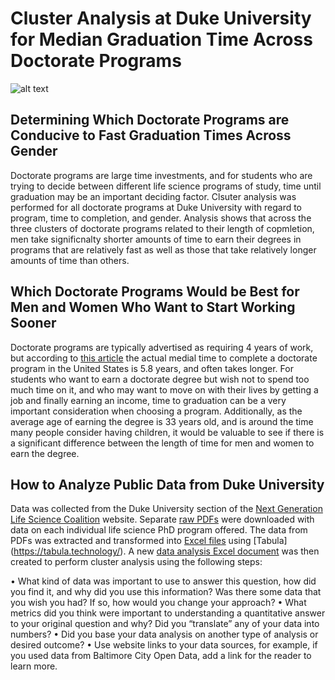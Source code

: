 # Cluster Analysis at Duke University for Median Graduation Time Across Doctorate Programs

![alt text](https://gradschool.duke.edu/sites/all/themes/grad/logo.png)

## Determining Which Doctorate Programs are Conducive to Fast Graduation Times Across Gender

Doctorate programs are large time investments, and for students who are trying to decide between different life science programs of study, time until graduation may be an important deciding factor. Clsuter analysis was performed for all doctorate programs at Duke University with regard to program, time to completion, and gender. Analysis shows that across the three clusters of doctorate programs related to their length of copmletion, men take significnalty shorter amounts of time to earn their degrees in programs that are relatively fast as well as those that take relatively longer amounts of time than others. 

## Which Doctorate Programs Would be Best for Men and Women Who Want to Start Working Sooner

Doctorate programs are typically advertised as requiring 4 years of work, but according to [this article](https://www.usnews.com/education/best-graduate-schools/articles/2019-08-12/how-long-does-it-take-to-get-a-phd-degree-and-should-you-get-one) the actual medial time to complete a doctorate program in the United States is 5.8 years, and often takes longer. For students who want to earn a doctorate degree but wish not to spend too much time on it, and who may want to move on with their lives by getting a job and finally earning an income, time to graduation can be a very important consideration when choosing a program. Additionally, as the average age of earning the degree is 33 years old, and is around the time many people consider having children, it would be valuable to see if there is a significant difference between the length of time for men and women to earn the degree.

## How to Analyze Public Data from Duke University 

Data was collected from the Duke University section of the [Next Generation Life Science Coalition](https://nglscoalition.org/coalition-data/) website. Separate [raw PDFs](https://github.com/karinafrank/karinafrank-cluster_analysis_for_median_graduation_time_across_doctorate_programs_at_duke_university/tree/master/Raw%20Data%20Files) were downloaded with data on each individual life science PhD program offered. The data from PDFs was extracted and transformed into [Excel files](https://github.com/karinafrank/karinafrank-cluster_analysis_for_median_graduation_time_across_doctorate_programs_at_duke_university/tree/master/Raw%20Data%20Files) using [Tabula] (https://tabula.technology/). A new [data analysis Excel document]() was then created to perform cluster analysis using the following steps:


•	What kind of data was important to use to answer this question, how did you find it, and why did you use this information? Was there some data that you wish you had? If so, how would you change your approach?
•	What metrics did you think were important to understanding a quantitative answer to your original question and why? Did you “translate” any of your data into numbers?
•	Did you base your data analysis on another type of analysis or desired outcome?
•	Use website links to your data sources, for example, if you used data from Baltimore City Open Data, add a link for the reader to learn more.
